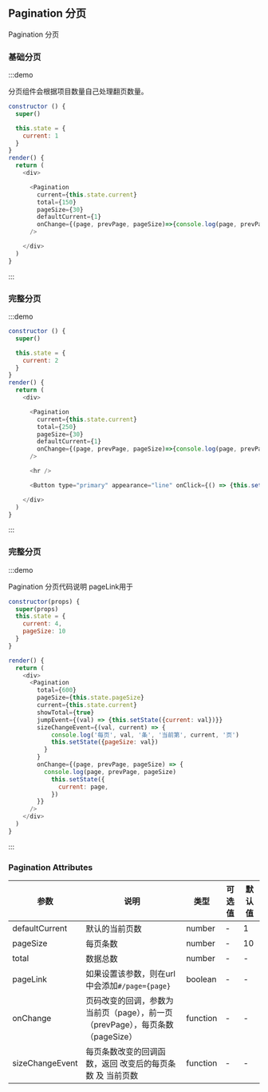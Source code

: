 ## Pagination 分页

Pagination 分页

### 基础分页

:::demo

分页组件会根据项目数量自己处理翻页数量。

```js
constructor () {
  super()

  this.state = {
    current: 1
  }
}
render() {
  return (
    <div>

      <Pagination
        current={this.state.current}
        total={150}
        pageSize={30} 
        defaultCurrent={1}
        onChange={(page, prevPage, pageSize)=>{console.log(page, prevPage, pageSize)}}
      />

    </div>
  )
}
```
:::

### 完整分页

:::demo

```js
constructor () {
  super()

  this.state = {
    current: 2
  }
}
render() {
  return (
    <div>

      <Pagination
        current={this.state.current}
        total={250}
        pageSize={30}
        defaultCurrent={1}
        onChange={(page, prevPage, pageSize)=>{console.log(page, prevPage, pageSize)}}
      />

      <hr />

      <Button type="primary" appearance="line" onClick={() => {this.setState({current: 5})}}>切到第5页</Button>

    </div>
  )
}
```
:::


### 完整分页

:::demo

Pagination 分页代码说明
pageLink用于

```js
constructor(props) {
  super(props)
  this.state = {
    current: 4,
    pageSize: 10
  }
}

render() {
  return (
    <div>
      <Pagination
        total={600}
        pageSize={this.state.pageSize}
        current={this.state.current}
        showTotal={true}
        jumpEvent={(val) => {this.setState({current: val})}}
        sizeChangeEvent={(val, current) => {
            console.log('每页', val, '条', '当前第', current, '页') 
            this.setState({pageSize: val})
          }
        }
        onChange={(page, prevPage, pageSize) => {
          console.log(page, prevPage, pageSize)
            this.setState({
              current: page,
            })
        }}
      />
    </div>
  )
}
```
:::

### Pagination Attributes

| 参数       | 说明   |  类型  | 可选值 | 默认值  |
| --------   | -----  | ----  |  ----  | ----  |
| defaultCurrent | 默认的当前页数  | number | - | 1 |
| pageSize | 每页条数  | number | - |  10 |
| total | 数据总数  | number   | - | - |
| pageLink | 如果设置该参数，则在url中会添加`#/page={page}` | boolean | - | - |
| onChange | 页码改变的回调，参数为当前页（page），前一页（prevPage），每页条数（pageSize）  | function | -  |  - | - |
| sizeChangeEvent |  每页条数改变的回调函数，返回 改变后的每页条数 及 当前页数  | function | - | - | - |
